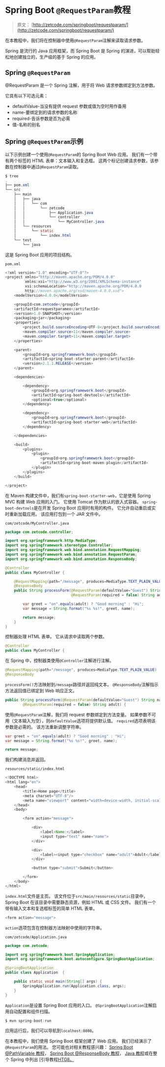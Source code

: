 # Spring Boot `@RequestParam`教程

> 原文： [http://zetcode.com/springboot/requestparam/](http://zetcode.com/springboot/requestparam/)

在本教程中，我们将在控制器中使用`@RequestParam`注解来读取请求参数。

Spring 是流行的 Java 应用框架，而 Spring Boot 是 Spring 的演进，可以帮助轻松地创建独立的，生产级的基于 Spring 的应用。

## Spring `@RequestParam`

@RequestParam 是一个 Spring 注解，用于将 Web 请求参数绑定到方法参数。

它具有以下可选元素：

*   defaultValue-当没有提供 request 参数或值为空时用作备用
*   name-要绑定到的请求参数的名称
*   required-告诉参数是否为必需
*   值-名称的别名

## Spring `@RequestParam`示例

以下示例创建一个使用`@RequestParam`的 Spring Boot Web 应用。 我们有一个带有两个标签的 HTML 表单：文本输入和复选框。 这两个标记创建请求参数，该参数在控制器中通过`@RequestParam`读取。

```java
$ tree
.
├── pom.xml
└── src
    ├── main
    │   ├── java
    │   │   └── com
    │   │       └── zetcode
    │   │           ├── Application.java
    │   │           └── controller
    │   │               └── MyController.java
    │   └── resources
    │       └── static
    │           └── index.html
    └── test
        └── java

```

这是 Spring Boot 应用的项目结构。

`pom.xml`

```java
<?xml version="1.0" encoding="UTF-8"?>
<project xmlns="http://maven.apache.org/POM/4.0.0"
         xmlns:xsi="http://www.w3.org/2001/XMLSchema-instance"
         xsi:schemaLocation="http://maven.apache.org/POM/4.0.0
         http://maven.apache.org/xsd/maven-4.0.0.xsd">
    <modelVersion>4.0.0</modelVersion>

    <groupId>com.zetcode</groupId>
    <artifactId>requestparamex</artifactId>
    <version>1.0-SNAPSHOT</version>
    <packaging>jar</packaging>
    <properties>
        <project.build.sourceEncoding>UTF-8</project.build.sourceEncoding>
        <maven.compiler.source>11</maven.compiler.source>
        <maven.compiler.target>11</maven.compiler.target>
    </properties>

    <parent>
        <groupId>org.springframework.boot</groupId>
        <artifactId>spring-boot-starter-parent</artifactId>
        <version>2.1.1.RELEASE</version>
    </parent>

    <dependencies>

        <dependency>
            <groupId>org.springframework.boot</groupId>
            <artifactId>spring-boot-devtools</artifactId>
            <optional>true</optional>
        </dependency>

        <dependency>
            <groupId>org.springframework.boot</groupId>
            <artifactId>spring-boot-starter-web</artifactId>
        </dependency>

    </dependencies>

    <build>
        <plugins>
            <plugin>
                <groupId>org.springframework.boot</groupId>
                <artifactId>spring-boot-maven-plugin</artifactId>
            </plugin>
        </plugins>
    </build>

</project>

```

在 Maven 构建文件中，我们有`spring-boot-starter-web`，它是使用 Spring MVC 构建 Web 应用的入门。 它使用 Tomcat 作为默认的嵌入式容器。 `spring-boot-devtools`是在开发 Spring Boot 应用时有用的构件。 它允许自动重启或实时重新加载应用。 该应用打包到一个 JAR 文件中。

`com/zetcode/MyController.java`

```java
package com.zetcode.controller;

import org.springframework.http.MediaType;
import org.springframework.stereotype.Controller;
import org.springframework.web.bind.annotation.RequestMapping;
import org.springframework.web.bind.annotation.RequestParam;
import org.springframework.web.bind.annotation.ResponseBody;

@Controller
public class MyController {

    @RequestMapping(path="/message", produces=MediaType.TEXT_PLAIN_VALUE)
    @ResponseBody
    public String processForm(@RequestParam(defaultValue="Guest") String name,
                              @RequestParam(required = false) String adult) {

        var greet = "on".equals(adult) ? "Good morning" : "Hi";
        var message = String.format("%s %s!", greet, name);

        return message;
    }
}

```

控制器处理 HTML 表单。 它从请求中读取两个参数。

```java
@Controller
public class MyController {

```

在 Spring 中，控制器类使用`@Controller`注解进行注解。

```java
@RequestMapping(path="/message", produces=MediaType.TEXT_PLAIN_VALUE)
@ResponseBody

```

`processForm()`方法映射到`/message`路径并返回纯文本。 `@ResponseBody`注解指示方法返回值已绑定到 Web 响应正文。

```java
public String processForm(@RequestParam(defaultValue="Guest") String name,
        @RequestParam(required = false) String adult) {

```

使用`@RequestParam`注解，我们将 request 参数绑定到方法变量。 如果参数不可用（文本输入为空），则`defaultValue`选项将提供默认值。 `required`选项表明该参数是必需的。 该方法重新调整字符串。

```java
var greet = "on".equals(adult) ? "Good morning" : "Hi";
var message = String.format("%s %s!", greet, name);

return message;

```

我们构建消息并返回。

`resources/static/index.html`

```java
<!DOCTYPE html>
<html lang="en">
    <head>
        <title>Home page</title>
        <meta charset="UTF-8"/>
        <meta name="viewport" content="width=device-width, initial-scale=1.0"/>
    </head>
    <body>

        <form action="message">

            <div>
                <label>Name:</label>
                <input type="text" name="name">
            </div>

            <div>
                <label><input type="checkbox" name="adult">Adult</label>
            </div>

            <button type="submit">Submit</button>

        </form>
    </body>
</html>

```

`index.html`文件是主页。 该文件位于`src/main/resources/static`目录中，Spring Boot 在该目录中需要静态资源，例如 HTML 或 CSS 文件。 我们有一个带有输入文本和复选框标签的简单 HTML 表单。

```java
<form action="message">

```

`action`选项包含在控制器方法映射中使用的字符串。

`com/zetcode/Application.java`

```java
package com.zetcode;

import org.springframework.boot.SpringApplication;
import org.springframework.boot.autoconfigure.SpringBootApplication;

@SpringBootApplication
public class Application  {

    public static void main(String[] args) {
        SpringApplication.run(Application.class, args);
    }
}

```

`Application`是设置 Spring Boot 应用的入口。 `@SpringBootApplication`注解启用自动配置和组件扫描。

```java
$ mvn spring-boot:run

```

应用运行后，我们可以导航到`localhost:8080`。

在本教程中，我们使用 Spring Boot 框架创建了 Web 应用。 我们已经演示了`@RequestParam`的用法。 您可能也对相关教程感兴趣： [Spring Boot @PathVariable 教程](/springboot/pathvariable/)， [Spring Boot @ResponseBody 教程](/springboot/responsebody/)， [Java 教程](/lang/java/)或在整个 Spring 中列出 [引导教程[HTG8。](/all/#springboot)